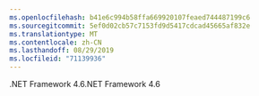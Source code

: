 ```yaml
---
ms.openlocfilehash: b41e6c994b58ffa669920107feaed744487199c6
ms.sourcegitcommit: 5ef0d02cb57c7153fd9d5417cdcad45665af832e
ms.translationtype: MT
ms.contentlocale: zh-CN
ms.lasthandoff: 08/29/2019
ms.locfileid: "71139936"
---
```

<span data-ttu-id="5afb2-101">.NET Framework 4.6</span><span class="sxs-lookup"><span data-stu-id="5afb2-101">.NET Framework 4.6</span></span>